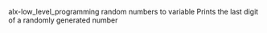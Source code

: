 alx-low_level_programming
random numbers to variable
Prints the last digit of a randomly generated number
